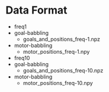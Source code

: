# Data Format

- freq1
 - goal-babbling
   - goals_and_positions_freq-1.npz
 - motor-babbling
   - motor_positions_freq-1.npy
- freq10
 - goal-babbling
   - goals_and_positions_freq-10.npz
 - motor-babbling
   - motor_positions_freq-10.npy
